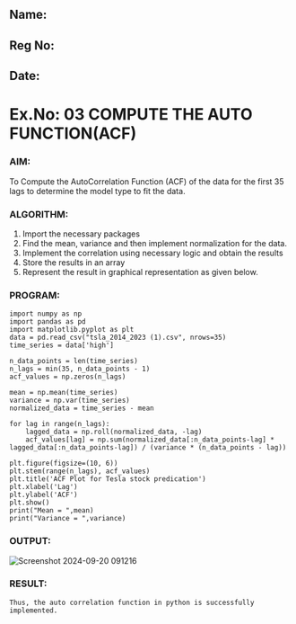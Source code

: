 ## Name:
## Reg No:
## Date:

# Ex.No: 03   COMPUTE THE AUTO FUNCTION(ACF)

### AIM:
To Compute the AutoCorrelation Function (ACF) of the data for the first 35 lags to determine the model
type to fit the data.

### ALGORITHM:
1. Import the necessary packages
2. Find the mean, variance and then implement normalization for the data.
3. Implement the correlation using necessary logic and obtain the results
4. Store the results in an array
5. Represent the result in graphical representation as given below.


### PROGRAM:
```
import numpy as np
import pandas as pd
import matplotlib.pyplot as plt
data = pd.read_csv("tsla_2014_2023 (1).csv", nrows=35)
time_series = data['high'] 

n_data_points = len(time_series)
n_lags = min(35, n_data_points - 1)
acf_values = np.zeros(n_lags)

mean = np.mean(time_series)
variance = np.var(time_series)
normalized_data = time_series - mean

for lag in range(n_lags):
    lagged_data = np.roll(normalized_data, -lag)
    acf_values[lag] = np.sum(normalized_data[:n_data_points-lag] * lagged_data[:n_data_points-lag]) / (variance * (n_data_points - lag))

plt.figure(figsize=(10, 6))
plt.stem(range(n_lags), acf_values)
plt.title('ACF Plot for Tesla stock predication')
plt.xlabel('Lag')
plt.ylabel('ACF')
plt.show()
print("Mean = ",mean)
print("Variance = ",variance)
```

### OUTPUT:
![Screenshot 2024-09-20 091216](https://github.com/user-attachments/assets/e5568ac8-5108-4788-aa07-42840c47bde1)


### RESULT:
    Thus, the auto correlation function in python is successfully implemented.
